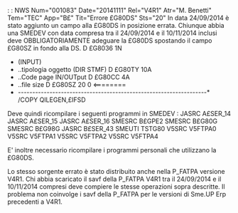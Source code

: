  :  : NWS Num="001083" Date="20141111" Rel="V4R1" Atr="M. Benetti" Tem="TEC" App="B£" Tit="Errore £G80DS" Sts="20"
In data 24/09/2014 è stato aggiunto un campo alla £G80DS in posizione errata.
Chiunque abbia una SMEDEV con data compresa tra il 24/09/2014 e il 10/11/2014 inclusi deve OBBLIGATORIAMENTE adeguare la £G80DS spostando il campo £G80SZ in fondo alla DS.
D  £G8036                        1N
-   (INPUT)
-   ..tipologia oggetto (DIR STMF)
D  £G80TY                       10A
-   ..Code page IN/OUTput
D  £G80CC                        4A
-   ..file size
D  £G80SZ                       20  0                                   <========
- ------------------------------------------------------------------\*
/COPY QILEGEN,£IFSD

Deve quindi ricompilare i seguenti programmi in SMEDEV : 
JASRC      A£SER_14
JASRC      A£SER_15
JASRC      A£SER_16
SMESRC     B£GPE2
SMESRC     B£G80G
SMESRC     B£G98G
JASRC      B£SER_43
SMEUTI     TSTG80
V5SRC      V5FTPA0
V5SRC      V5FTPA1
V5SRC      V5FTPA2
V5SRC      V5FTPA4

E' inoltre necessario ricompilare i programmi personali che utilizzano la £G80DS.

Lo stesso sorgente errato è stato distribuito anche nella P_FATPA versione V4R1.
Chi abbia scaricato il savf della P_FATPA V4R1 tra il 24/09/2014 e il 10/11/2014 compresi deve compiere le stesse operazioni sopra descritte.
Il problema non coinvolge i savf della P_FATPA per le versioni di Sme.UP Erp precedenti a V4R1.
